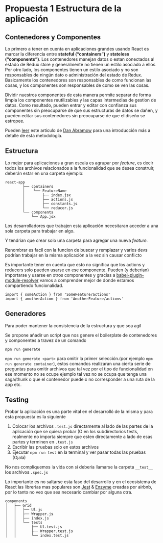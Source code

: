 # Propuesta 1 Estructura de la aplicación

## Contenedores y Componentes

Lo primero a tener en cuenta en aplicaciones grandes usando React es marcar la diferencia entre **stateful (“containers”)** y **stateless (“components”)**. Los contenedores manejan datos o estan conectados al estado de Redux store y generalmente no tienen un estilo asociado a ellos. Por otro lado, los componentes tienen un estilo asociado y no son responsables de ningún dato o administración del estado de Redux. Basicamente los contenedores son responsables de como funcionan las cosas, y los componentes son responsables de como se ven las cosas.

Dividir nuestros componentes de esta manera permite separar de forma limpia los componentes reutilizables y las capas intermedias de gestion de datos. Como resultado, pueden entrar y editar con confianza sus componentes sin preocuparse de que sus estructuras de datos se dañen, y pueden editar sus contenedores sin preocuparse de que el diseño se estropee.

Pueden [leer](https://medium.com/@dan_abramov/smart-and-dumb-components-7ca2f9a7c7d0) este articulo de [Dan Abramow](https://github.com/gaearon) para una introducción más a detalle de esta metodología.

## Estructura

Lo mejor para aplicaciones a gran escala es agrupar por *feature*, es decir todos los archivos relacionados a la funcionalidad que se desea construir, deberán estar en una carpeta ejemplo:

    react-app
            ├── containers
            │    └── FeatureName
            │        ├── index.jsx
            │        ├── actions.js
            │        ├── constants.js
            │        └── reducer.js
            └── components
                └── App.jsx

Los desarrolladores que trabajen esta aplicación necesitaran  acceder a una sola carpeta para trabajar en algo.

Y tendrían que crear solo una carpeta para agregar una nueva *feature.*

Renombrar es facil con la funcion de buscar y remplazar y varios devs podrían trabajar en la misma aplicación a la vez sin causar conflicto

Es importante tener en cuenta que esto no significa que los actions y reducers solo pueden usarse en ese componente. Pueden (y deberian) importarse y usarse en otros componentes y gracias a [babel-plugin-module-resolver](https://github.com/tleunen/babel-plugin-module-resolver) vamos a comprender mejor de donde estamos compartiendo funcionalidad.

    import { someAction } from 'SomeFeature/actions'
    import { anotherAction } from 'AnotherFeature/actions'

## Generadores

 Para poder mantener la consistencia de la estructura y que sea agil

Se propone añadir un script que nos genere el boilerplate de contenedores y componentes a travez de un comando

    npm run generate

`npm run generate <part>` para omitir la primer selección.(por ejemplo `npm run generate container`), estos comandos realizaran una cierta serie de preguntas para omitir archivos que tal vez por el tipo de funcionalidad en ese momento no se ocupe ejemplo tal vez no se ocupa que tenga una saga/thunk o que el contenedor puede o no corresponder a una ruta de la app etc.

## Testing

Probar la aplicación es una parte vital en el desarrolló de la misma y para esta propuesta es la siguiente

1. Colocar los archivos `.test.js` directamente al lado de las partes de la aplicación que se quiera probar (O en los subdirectorios tests, realmente no importa siempre que esten directamente a lado de esas partes y terminen en `.test.js`
2. Escribir las pruebas solo en estos archivos
3. Ejecutar `npm run test` en la terminal y ver pasar todas las pruebas (Ojalá)

No nos compliquemos la vida con si debería llamarse la carpeta `__test__` los archivos `.spec.js` 

Lo importante es no saltarse esta fase del desarrollo y en el ecosistema de React las librerias mas populares son [Jest](https://jestjs.io/) & [Enzyme](http://airbnb.io/enzyme/) creadas por airbnb, por lo tanto no veo que sea necesario cambiar por alguna otra.

    components
    │   ├── Grid
    │   │   ├── Ul.js
    │   │   ├── Wrapper.js
    │   │   ├── index.js
    │   │   └── tests
    │   │       ├── Ul.test.js
    │   │       ├── Wrapper.test.js
    │   │       └── index.test.js
